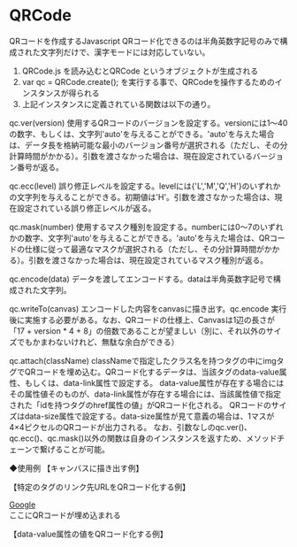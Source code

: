 # QRCode
QRコードを作成するJavascript
QRコード化できるのは半角英数字記号のみで構成された文字列だけで、漢字モードには対応していない。

1. QRCode.js を読み込むとQRCode というオブジェクトが生成される
2. var qc = QRCode.create(); を実行する事で、QRCodeを操作するためのインスタンスが得られる
3. 上記インスタンスに定義されている関数は以下の通り。

qc.ver(version)	
使用するQRコードのバージョンを設定する。versionには1～40の数字、もしくは、文字列'auto'を与えることができる。'auto'を与えた場合は、データ長を格納可能な最小のバージョン番号が選択される（ただし、その分計算時間がかかる）。引数を渡さなかった場合は、現在設定されているバージョン番号が返る。

qc.ecc(level)
誤り修正レベルを設定する。levelには{'L','M','Q','H'}のいずれかの文字列を与えることができる。初期値は'H'。引数を渡さなかった場合は、現在設定されている誤り修正レベルが返る。

qc.mask(number)
使用するマスク種別を設定する。numberには0～7のいずれかの数字、文字列'auto'を与えることができる。'auto'を与えた場合は、QRコードの仕様に従って最適なマスクが選択される（ただし、その分計算時間がかかる）。引数を渡さなかった場合は、現在設定されているマスク種別が返る。

qc.encode(data)
データを渡してエンコードする。dataは半角英数字記号で構成された文字列。

qc.writeTo(canvas)
エンコードした内容をcanvasに描き出す。qc.encode 実行後に実施する必要がある。なお、QRコードの仕様上、Canvasは1辺の長さが「17 + version * 4 + 8」の倍数であることが望ましい（別に、それ以外のサイズでもかまわないけれど、無駄な余白ができる）

qc.attach(className)
classNameで指定したクラス名を持つタグの中にimgタグでQRコードを埋め込む。QRコード化するデータは、当該タグのdata-value属性、もしくは、data-link属性で設定する。
data-value属性が存在する場合にはその属性値そのものが、data-link属性が存在する場合には、当該属性値で指定された「idを持つ<a>タグのhref属性の値」がQRコード化される。
QRコードのサイズはdata-size属性で設定する。data-size属性が見て意義の場合は、1マスが4×4ピクセルのQRコードが出力される。
なお、引数なしのqc.ver()、qc.ecc()、qc.mask()以外の関数は自身のインスタンスを返すため、メソッドチェーンで繋げることが可能。
  
◆使用例
【キャンバスに描き出す例】
<!DOCTYPE html>
<html>
<head>
<meta http-equiv="Content-Type" content="text/html; charset=Shift_JIS"> 
<script type="text/javascript" src="./js/QRCode.js"></script>
</head>
<body>
<canvas id="qrcode" width="400" height="400"></canvas>
<script type="text/javascript">
(function(){
    var canvas = document.getElementById('qrcode');
    var version = 'auto';   // バージョンを指定して作成する場合は1～40の値を入れる
    var ecc = 'H';          // 誤り修正レベル(LMQH)
    var mask = 'auto';      // マスク種別を指定して作成する場合は0～7の値を入れる
    var data = 'http://www.google.com';    // QRコードに書き出したいデータ
 
    QRCode.create()
    .ver(version)
    .ecc(ecc)
    .mask(mask)
    .encode(data)
    .writeTo(canvas);
})();
</script>
</body>
</html>

【特定の<A>タグのリンク先URLをQRコード化する例】
<!DOCTYPE html>
<html>
<head>
<meta http-equiv="Content-Type" content="text/html; charset=Shift_JIS"> 
<script type="text/javascript" src="./js/QRCode.js"></script>
</head>
<body>
<a href="http://www.google.com" id="qrcode-target">Google</a>
<div class="container" data-link="qrcode-target">ここにQRコードが埋め込まれる</div>
<script type="text/javascript">
(function(){
    // 設定は省略しても初期値で動く
    QRCode.create().attach('container');
})();
</script>
</body>
</html>
  
【data-value属性の値をQRコード化する例】
<!DOCTYPE html>
<html>
<head>
<meta http-equiv="Content-Type" content="text/html; charset=Shift_JIS"> 
<script type="text/javascript" src="./js/QRCode.js"></script>
</head>
<body>
<div class="qrcode" data-value="http://www.google.com"></div>
<div class="qrcode" data-value="https://googledrive.com"></div>
<script type="text/javascript">
(function(){
    // attachの引数を省略した場合には
    // qrcode というクラス名を持つ要素が選択される
    QRCode.create().attach();
})();
</script>
</body>
</html>
